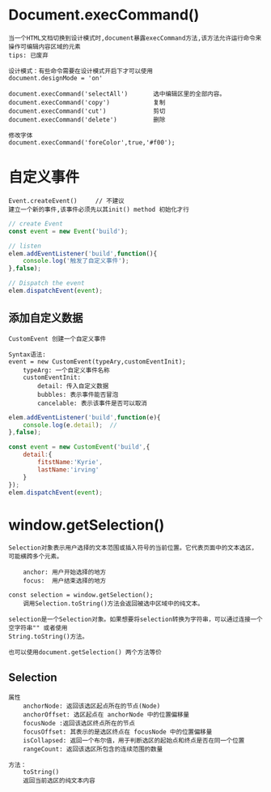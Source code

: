 # Document.execCommand()
    
    当一个HTML文档切换到设计模式时,document暴露execCommand方法,该方法允许运行命令来操作可编辑内容区域的元素
    tips: 已废弃
        
	设计模式：有些命令需要在设计模式开启下才可以使用
	document.designMode = 'on'
	
	document.execCommand('selectAll')		选中编辑区里的全部内容。
	document.execCommand('copy')			复制
	document.execCommand('cut')				剪切
	document.execCommand('delete')			删除
	
	修改字体
	document.execCommand('foreColor',true,'#f00');
	
# 自定义事件
	
	Event.createEvent()     // 不建议
	建立一个新的事件,该事件必须先以其init() method 初始化才行
```js
// create Event
const event = new Event('build');

// listen
elem.addEventListener('build',function(){
	console.log('触发了自定义事件');
},false);

// Dispatch the event
elem.dispatchEvent(event);
```

## 添加自定义数据

	CustomEvent 创建一个自定义事件
	
	Syntax语法:
    event = new CustomEvent(typeAry,customEventInit);
        typeArg: 一个自定义事件名称
        customEventInit:
            detail: 传入自定义数据
            bubbles: 表示事件能否冒泡
            cancelable: 表示该事件是否可以取消
```js
elem.addEventListener('build',function(e){
	console.log(e.detail);	// 
},false);

const event = new CustomEvent('build',{
	detail:{
		fitstName:'Kyrie',
		lastName:'irving'
	}
});
elem.dispatchEvent(event);
```

# window.getSelection()
    
    Selection对象表示用户选择的文本范围或插入符号的当前位置。它代表页面中的文本选区，可能横跨多个元素。
    
        anchor: 用户开始选择的地方
        focus:  用户结束选择的地方
    
    const selection = window.getSelection();
        调用Selection.toString()方法会返回被选中区域中的纯文本。
    
    selection是一个Selection对象。如果想要将selection转换为字符串，可以通过连接一个空字符串"" 或者使用
    String.toString()方法。
       
    也可以使用document.getSelection() 两个方法等价
    
## Selection
    
    属性
        anchorNode: 返回该选区起点所在的节点(Node)
        anchorOffset: 选区起点在 anchorNode 中的位置偏移量
        focusNode :返回该选区终点所在的节点
        focusOffset: 其表示的是选区终点在 focusNode 中的位置偏移量
        isCollapsed: 返回一个布尔值，用于判断选区的起始点和终点是否在同一个位置
        rangeCount: 返回该选区所包含的连续范围的数量
    
    方法：
        toString()
        返回当前选区的纯文本内容
    
    
    
    
    
    
    
    
    
    
    
    
    